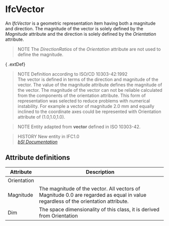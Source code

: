 IfcVector
=========
An _IfcVector_ is a geometric representation item having both a magnitude and
direction. The magnitude of the vector is solely defined by the _Magnitude_
attribute and the direction is solely defined by the _Orientation_ attribute.  
  
> NOTE  The _DirectionRatios_ of the _Orientation_ attribute are not used to
> define the magnitude.  
  
{ .extDef}  
> NOTE  Definition according to ISO/CD 10303-42:1992  
> The vector is defined in terms of the direction and magnitude of the vector.
> The value of the magnitude attribute defines the magnitude of the vector.
> The magnitude of the vector can not be reliable calculated from the
> components of the orientation attribute. This form of representation was
> selected to reduce problems with numerical instability. For example a vector
> of magnitude 2.0 mm and equally inclined to the coordinate axes could be
> represented with Orientation attribute of (1.0,1.0,1.0).  
  
> NOTE  Entity adapted from **vector** defined in ISO 10303-42.  
  
> HISTORY  New entity in IFC1.0  
[ _bSI
Documentation_](https://standards.buildingsmart.org/IFC/DEV/IFC4_2/FINAL/HTML/schema/ifcgeometryresource/lexical/ifcvector.htm)


Attribute definitions
---------------------
| Attribute   | Description                                                                                                                       |
|-------------|-----------------------------------------------------------------------------------------------------------------------------------|
| Orientation |                                                                                                                                   |
| Magnitude   | The magnitude of the vector. All vectors of Magnitude 0.0 are regarded as equal in value regardless of the orientation attribute. |
| Dim         | The space dimensionality of this class, it is derived from Orientation                                                            |

